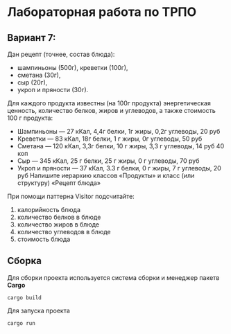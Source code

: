 # Лабораторная работа по ТРПО
## Вариант 7: 
Дан рецепт (точнее, состав блюда): 
 - шампиньоны (500г), креветки (100г),
 - сметана (30г),
 - сыр (20г),
 - укроп и пряности (30г).



Для каждого продукта известны (на 100г продукта) энергетическая ценность, количество белков, жиров и углеводов, а также стоимость 100 г продукта:

 + Шампиньоны — 27 кКал, 4,4г белки, 1г жиры, 0,2г углеводы, 20 руб
 + Креветки — 83 кКал, 18г белки, 1 г жиры, 0г углеводы, 50 руб
 + Сметана — 120 кКал, 3,3г белки, 10 г жиры, 3,3 г углеводы, 14 руб 40 коп
 + Сыр — 345 кКал, 25 г белки, 25 г жиры, 0 г углеводы, 70 руб
 + Укроп и пряности — 37 кКал, 3.3 г белки, 0 г жиры, 7 г углеводы, 20 руб
Напишите иерархию классов «Продукты» и класс (или структуру) «Рецепт блюда»



При помощи паттерна Visitor подсчитайте:
1. калорийность блюда
2. количество белков в блюде
3. количество жиров в блюде
4. количество углеводов в блюде
5. стоимость блюда

## Сборка 
Для сборки проекта используется система сборки и менеджер пакетв **Cargo**
```shell
cargo build
```
Для запуска проекта
```shell
cargo run
```
